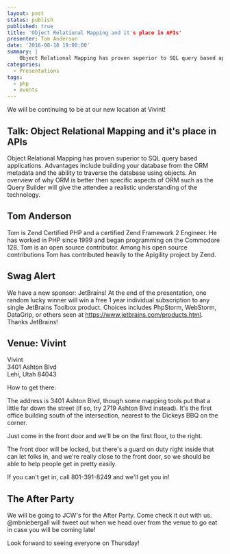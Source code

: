 ```yaml
---
layout: post
status: publish
published: true
title: 'Object Relational Mapping and it's place in APIs'
presenter: Tom Anderson
date: '2016-08-18 19:00:00'
summary: |
    Object Relational Mapping has proven superior to SQL query based applications.  Advantages include building your database from the ORM metadata and the ability to traverse the database using objects.  An overview of why ORM is better then specific aspects of ORM such as the Query Builder will give the attendee a realistic understanding of the technology.
categories:
  - Presentations
tags:
  - php
  - events
---
```


We will be continuing to be at our new location at Vivint!

## Talk: Object Relational Mapping and it's place in APIs

Object Relational Mapping has proven superior to SQL query based applications.  Advantages include building your database from the ORM metadata and the ability to traverse the database using objects.  An overview of why ORM is better then specific aspects of ORM such as the Query Builder will give the attendee a realistic understanding of the technology.

## Tom Anderson

Tom is Zend Certified PHP and a certified Zend Framework 2 Engineer.  He has worked in PHP since 1999 and began programming on the Commodore 128.  Tom is an open source contributor.  Among his open source contributions Tom has contributed heavily to the Apigility project by Zend.

## Swag Alert

We have a new sponsor: JetBrains! At the end of the presentation, one random lucky winner will win a free 1 year individual subscription to any single JetBrains Toolbox product. Choices includes PhpStorm, WebStorm, DataGrip, or others seen at https://www.jetbrains.com/products.html. Thanks JetBrains!


## Venue: Vivint

Vivint<br/>
3401 Ashton Blvd<br/>
Lehi, Utah 84043

How to get there:

The address is 3401 Ashton Blvd, though some mapping tools put that a little far down the street (if so, try 2719 Ashton Blvd instead). It's the first office building south of the intersection, nearest to the Dickeys BBQ on the corner.

Just come in the front door and we'll be on the first floor, to the right.

The front door will be locked, but there's a guard on duty right inside that can let folks in, and we're really close to the front door, so we should be able to help people get in pretty easily.

If you can't get in, call 801-391-8249 and we'll get you in!

## The After Party

We will be going to JCW's for the After Party. Come check it out with us. @mbniebergall will tweet out when we head over from the venue to go eat in case you will be coming late!

Look forward to seeing everyone on Thursday!
